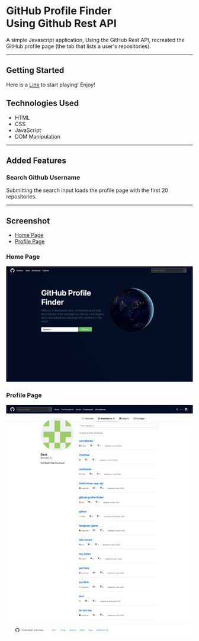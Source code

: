 # GitHub Profile Finder<br>Using Github Rest API

A simple Javascript application, Using the GitHub Rest API, recreated the GitHub profile page (the tab that lists a user's repositories).

---

## **Getting Started**

Here is a [Link](https://glistening-lokum-15880f.netlify.app/) to start playing! Enjoy!

## Technologies Used

- HTML
- CSS
- JavaScript
- DOM Manipulation

---

## Added Features

### Search Github Username

Submitting the search input loads the profile page with the first 20 repositories.

---

## Screenshot

- [Home Page](#home-page)
- [Profile Page](#profile-page)

### Home Page

![](img/home.png)

### Profile Page

![](img/profile.png)
